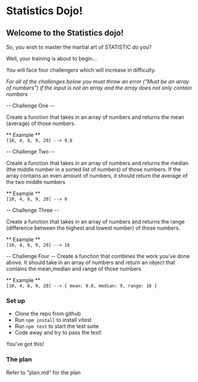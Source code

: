 # Statistics Dojo!

## Welcome to the Statistics dojo!

So, you wish to master the martial art of STATISTIC do you?

Well, your training is about to begin...

You will face four challengers which will increase in difficulty.

_For all of the challenges below you must throw an error ("Must be an array of numbers") if the input is not an array and the array does not only contain numbers_

-- Challenge One --

Create a function that takes in an array of numbers and returns the mean (average) of those numbers.

** Example **<br>
`[10, 4, 6, 9, 20] --> 9.8`

-- Challenge Two --

Create a function that takes in an array of numbers and returns the median (the middle number in a sorted list of numbers) of those numbers.
If the array contains an even amount of numbers, it should return the average of the two middle numbers

** Example **<br>
`[10, 4, 6, 9, 20] --> 9`

-- Challenge Three --

Create a function that takes in an array of numbers and returns the range (difference between the highest and lowest number) of those numbers.

** Example **<br>
`[10, 4, 6, 9, 20] --> 16`

-- Challenge Four --
Create a function that combines the work you've done above. It should take in an array of numbers and return an object that contains the
mean,median and range of those numbers

** Example **<br>
`[10, 4, 6, 9, 20] --> {
mean: 9.8,
median: 9,
range: 16
}`

### Set up

- Clone the repo from github
- Run `npm install` to install vitest
- Run `npm test` to start the test suite
- Code away and try to pass the test!

You've got this!

### The plan

Refer to "plan.md" for the plan
